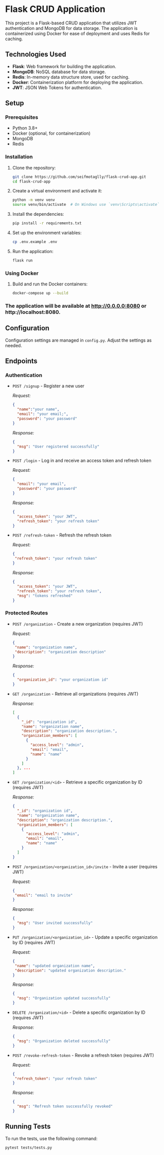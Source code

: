 # Flask CRUD Application

This project is a Flask-based CRUD application that utilizes JWT authentication and MongoDB for data storage. The application is containerized using Docker for ease of deployment and uses Redis for caching.

## Technologies Used

- **Flask**: Web framework for building the application.
- **MongoDB**: NoSQL database for data storage.
- **Redis**: In-memory data structure store, used for caching.
- **Docker**: Containerization platform for deploying the application.
- **JWT**: JSON Web Tokens for authentication.


## Setup

### Prerequisites

- Python 3.8+
- Docker (optional, for containerization)
- MongoDB
- Redis

### Installation

1. Clone the repository:
    ```sh
    git clone https://github.com/seifmotaglly/flask-crud-app.git
    cd flask-crud-app
    ```

2. Create a virtual environment and activate it:
    ```sh
    python -m venv venv
    source venv/bin/activate  # On Windows use `venv\Scripts\activate`
    ```

3. Install the dependencies:
    ```sh
    pip install -r requirements.txt
    ```

4. Set up the environment variables:
    ```sh
    cp .env.example .env
    ```

5. Run the application:
    ```sh
    flask run
    ```

### Using Docker

1. Build and run the Docker containers:
    ```sh
    docker-compose up --build
    ```

### The application will be available at http://0.0.0.0:8080 or http://localhost:8080.

## Configuration

Configuration settings are managed in `config.py`. Adjust the settings as needed.

## Endpoints

### Authentication

- `POST /signup` - Register a new user

  *Request:*
  ```json
  {
    "name":"your name",
    "email": "your email;",
    "password": "your password"
  }
  ```
  *Response:*
  ```json
  {
    "msg": "User registered successfully"
  }
  ```
- `POST /login` - Log in and receive an access token and refresh token
  
  *Request:*
  ```json
  {
    "email": "your email",
    "password": "your password"
  }
  ```
  *Response:*
  ```json
  {
    "access_token": "your JWT",
    "refresh_token": "your refresh token"
  }
  ```
- `POST /refresh-token` - Refresh the refresh token

  *Request:*
  ```json
  {
   "refresh_token": "your refresh token"
  }
  ```
   *Response:*
  ```json
  {
    "access_token": "your JWT",
    "refresh_token": "your refresh token",
    "msg": "tokens refreshed"
  }
  ```


### Protected Routes

- `POST /organization` - Create a new organization (requires JWT)

  *Request:*
  ```json
  {
   "name": "organization name",
   "description": "organization description"
  }
  ```
  *Response:*
  ```json
  {
    "organization_id": "your organization id"
  }
  ```
- `GET /organization` - Retrieve all organizations (requires JWT)

  *Response:*
  ```json
  [
    {
      "_id": "organization id",
      "name": "organization name",
      "description": "organization description.",
      "organization_members": [
        {
          "access_level": "admin",
          "email": "email",
          "name": "name"
        }
      ]
    }, ...
  ]
  ```
- `GET /organization/<id>` - Retrieve a specific organization by ID (requires JWT)

  *Response:*
  ```json
  {
    "_id": "organization id",
    "name": "organization name",
    "description": "organization description.",
    "organization_members": [
      {
        "access_level": "admin",
        "email": "email",
        "name": "name"
      }
    ]
  }
  ```
- `POST /organization/<organization_id>/invite` - Invite a user (requires JWT)

  *Request:*
  ```json
  {
   "email": "email to invite"
  }
  ```
  *Response:*
  ```json
  {
    "msg": "User invited successfully"
  }
  ```
- `PUT /organization/<organization_id>` - Update a specific organization by ID (requires JWT)

  *Request:*
  ```json
  {
   "name": "updated organization name",
   "description": "updated organization description."
  }
  ```
  *Response:*
  ```json
  {
    "msg": "Organization updated successfully"
  }
  ```

- `DELETE /organization/<id>` - Delete a specific organization by ID (requires JWT)

  *Response:*
  ```json
  {
    "msg": "Organization deleted successfully"
  }
  ```
- `POST /revoke-refresh-token` - Revoke a refresh token (requires JWT)

  *Request:*
  ```json
  {
   "refresh_token": "your refresh token"
  }
  ```
  *Response:*
  ```json
  {
    "msg": "Refresh token successfully revoked"
  }
  ```


## Running Tests

To run the tests, use the following command:
```sh
pytest tests/tests.py
